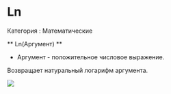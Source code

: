 ﻿
# Ln

Категория : Математические

** Ln(Аргумент) **

* Аргумент - положительное числовое выражение.

Возвращает натуральный логарифм аргумента.

![](/mediatag>Математические)

